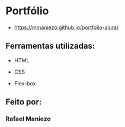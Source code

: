# Portfólio
* https://mmaniezo.github.io/portfolio-alura/

## Ferramentas utilizadas:

* HTML

* CSS

* Flex-box

## Feito por:

### Rafael Maniezo
